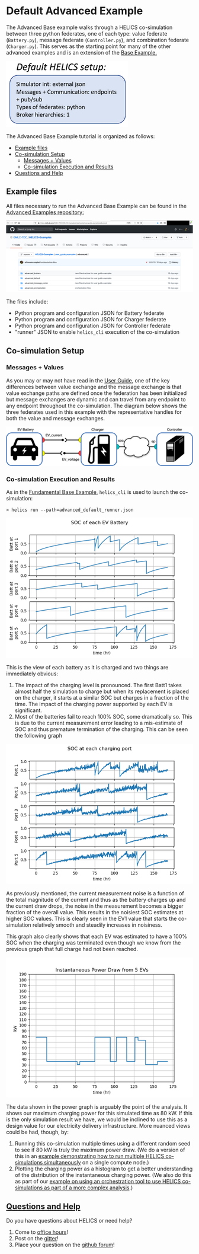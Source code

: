 # Default Advanced Example

The Advanced Base example walks through a HELICS co-simulation between three python federates, one of each type: value federate (`Battery.py`), message federate (`Controller.py`), and combination federate (`Charger.py`). This serves as the starting point for many of the other advanced examples and is an extension of the [Base Example.](../fundamental_examples/fundamental_default.md)

![](../../../img/advanced_default_setup.png)

The Advanced Base Example tutorial is organized as follows:

- [Example files](#example-files)
- [Co-simulation Setup](#co-simulation-setup)
  - [Messages + Values](#messages-values)
  - [Co-simulation Execution and Results](#co-simulation-execution-and-results)
- [Questions and Help](#questions-and-help)

## Example files

All files necessary to run the Advanced Base Example can be found in the [Advanced Examples repository:](https://github.com/GMLC-TDC/HELICS-Examples/tree/master/user_guide_examples/advanced/advanced_default)

[![](../../../img/advanced_examples_github.png)](https://github.com/GMLC-TDC/HELICS-Examples/tree/master/user_guide_examples/advanced/advanced_default)

The files include:

- Python program and configuration JSON for Battery federate
- Python program and configuration JSON for Charger federate
- Python program and configuration JSON for Controller federate
- "runner" JSON to enable `helics_cli` execution of the co-simulation

## Co-simulation Setup

### Messages + Values

As you may or may not have read in the [User Guide](../../fundamental_topics/message_federates.md), one of the key differences between value exchange and the message exchange is that value exchange paths are defined once the federation has been initialized but message exchanges are dynamic and can travel from any endpoint to any endpoint throughout the co-simulation. The diagram below shows the three federates used in this example with the representative handles for both the value and message exchanges.

![](../../../img/advanced_default_signal_topology.png)

### Co-simulation Execution and Results

As in the [Fundamental Base Example](../fundamental_examples/fundamental_default.md), `helics_cli` is used to launch the co-simulation:

```shell
> helics run --path=advanced_default_runner.json
```

![](../../../img/advanced_default_battery_SOCs.png)

This is the view of each battery as it is charged and two things are immediately obvious:

1. The impact of the charging level is pronounced. The first Batt1 takes almost half the simulation to charge but when its replacement is placed on the charger, it starts at a similar SOC but charges in a fraction of the time. The impact of the charging power supported by each EV is significant.
2. Most of the batteries fail to reach 100% SOC, some dramatically so. This is due to the current measurement error leading to a mis-estimate of SOC and thus premature termination of the charging. This can be seen the following graph

![](../../../img/advanced_default_estimated_SOCs.png)

As previously mentioned, the current measurement noise is a function of the total magnitude of the current and thus as the battery charges up and the current draw drops, the noise in the measurement becomes a bigger fraction of the overall value. This results in the noisiest SOC estimates at higher SOC values. This is clearly seen in the EV1 value that starts the co-simulation relatively smooth and steadily increases in noisiness.

This graph also clearly shows that each EV was estimated to have a 100% SOC when the charging was terminated even though we know from the previous graph that full charge had not been reached.

![](../../../img/advanced_default_charging_power.png)

The data shown in the power graph is arguably the point of the analysis. It shows our maximum charging power for this simulated time as 80 kW. If this is the only simulation result we have, we would be inclined to use this as a design value for our electricity delivery infrastructure. More nuanced views could be had, though, by:

1. Running this co-simulation multiple times using a different random seed to see if 80 kW is truly the maximum power draw. (We do a version of this in an [example demonstrating how to run multiple HELICS co-simulations simultaneously](./advanced_brokers_simultaneous.md) on a single compute node.)
2. Plotting the charging power as a histogram to get a better understanding of the distribution of the instantaneous charging power. (We also do this as part of our [example on using an orchestration tool to use HELICS co-simulations as part of a more complex analysis](./advanced_orchestration.md).)

## [Questions and Help](../../support.md)

Do you have questions about HELICS or need help?

1. Come to [office hours](mailto:helicsteam@helics.org)!
2. Post on the [gitter](https://gitter.im/GMLC-TDC/HELICS)!
3. Place your question on the [github forum](https://github.com/GMLC-TDC/HELICS/discussions)!
